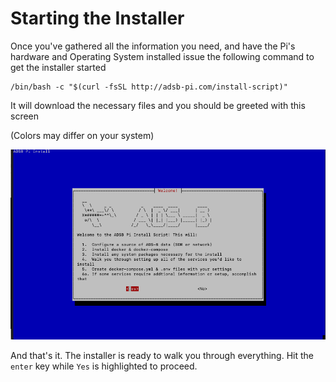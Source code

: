 # Starting the Installer

Once you've gathered all the information you need, and have the Pi's hardware and Operating System installed issue the following command to get the installer started

```shell
/bin/bash -c "$(curl -fsSL http://adsb-pi.com/install-script)"
```

It will download the necessary files and you should be greeted with this screen

(Colors may differ on your system)

![Intro Screen](/resources/intro.png "Intro Screen")

And that's it. The installer is ready to walk you through everything. Hit the `enter` key while `Yes` is highlighted to proceed.